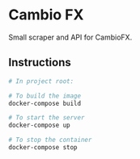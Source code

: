 # Cambio FX

Small scraper and API for CambioFX.

## Instructions

```bash
# In project root:

# To build the image
docker-compose build

# To start the server
docker-compose up

# To stop the container
docker-compose stop
```
